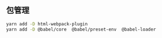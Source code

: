 ## 包管理

```bash
yarn add -D html-webpack-plugin
yarn add -D @babel/core  @babel/preset-env  @babel-loader

```
